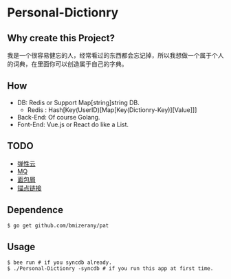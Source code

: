 # Personal-Dictionry

## Why create this Project?

我是一个很容易健忘的人，经常看过的东西都会忘记掉，所以我想做一个属于个人的词典，在里面你可以创造属于自己的字典。

## How

- DB: Redis or Support Map[string]string DB.
    + Redis : Hash[Key(UserID)[Map[Key(Dictionry-Key)][Value]]]
- Back-End: Of course Golang.
- Font-End: Vue.js or React do like a List.

## TODO

- [弹性云](http://www.shujuba.net/help/help.asp)
- [MQ](http://baike.baidu.com/link?url=_oODT10riIrKTGHD3evOZNNg5SOHpxTf_KKkstiavuHmXUY9Fkvz0_nDH599K49yxEll1FVtSXeclScPJ76fVHY49WfPxeHwfoju5sZqNc_)
- [面包屑](http://baike.baidu.com/link?url=rM6FBTTTRKhNcn5JgAjD2ctjbew9xXM6JGh4MPxHlwyWz8oOLjJy_ZfKleYzHs93TTY_ss6Z5P7QUUPr0wzbtq)
- [锚点链接]()

## Dependence

```
$ go get github.com/bmizerany/pat
```

## Usage

```
$ bee run # if you syncdb already.
$ ./Personal-Dictionry -syncdb # if you run this app at first time.
```